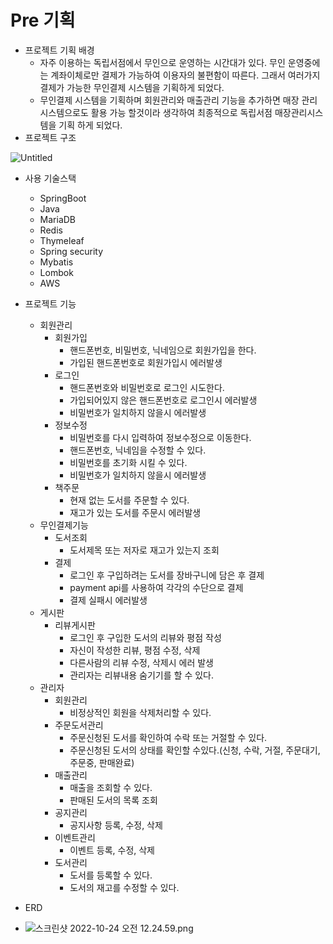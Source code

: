 # Pre 기획

- 프로젝트 기획 배경
    - 자주 이용하는 독립서점에서 무인으로 운영하는 시간대가 있다. 무인 운영중에는 계좌이체로만 결제가 가능하여 이용자의 불편함이 따른다. 그래서 여러가지 결제가 가능한 무인결제 시스템을 기획하게 되었다.
    - 무인결제 시스템을 기획하며 회원관리와 매출관리 기능을 추가하면 매장 관리시스템으로도 활용 가능 할것이라 생각하여 최종적으로 독립서점 매장관리시스템을 기획 하게 되었다.
- 프로젝트 구조

![Untitled](https://s3-us-west-2.amazonaws.com/secure.notion-static.com/bfd457df-036e-4605-a468-b2cb2ddf62d0/Untitled.png)

- 사용 기술스택
    - SpringBoot
    - Java
    - MariaDB
    - Redis
    - Thymeleaf
    - Spring security
    - Mybatis
    - Lombok
    - AWS

- 프로젝트 기능
    - 회원관리
        - 회원가입
            - 핸드폰번호, 비밀번호, 닉네임으로 회원가입을 한다.
            - 가입된 핸드폰번호로 회원가입시 에러발생
        - 로그인
            - 핸드폰번호와 비밀번호로 로그인 시도한다.
            - 가입되어있지 않은 핸드폰번호로 로그인시 에러발생
            - 비밀번호가 일치하지 않을시 에러발생
        - 정보수정
            - 비밀번호를 다시 입력하여 정보수정으로 이동한다.
            - 핸드폰번호, 닉네임을 수정할 수 있다.
            - 비밀번호를 초기화 시킬 수 있다.
            - 비밀번호가 일치하지 않을시 에러발생
        - 책주문
            - 현재 없는 도서를 주문할 수 있다.
            - 재고가 있는 도서를 주문시 에러발생
    - 무인결제기능
        - 도서조회
            - 도서제목 또는 저자로 재고가 있는지 조회
        - 결제
            - 로그인 후 구입하려는 도서를 장바구니에 담은 후 결제
            - payment api를 사용하여 각각의 수단으로 결제
            - 결제 실패시 에러발생
    - 게시판
        - 리뷰게시판
            - 로그인 후 구입한 도서의 리뷰와 평점 작성
            - 자신이 작성한 리뷰, 평점 수정, 삭제
            - 다른사람의 리뷰 수정, 삭제시 에러 발생
            - 관리자는 리뷰내용 숨기기를 할 수 있다.
    - 관리자
        - 회원관리
            - 비정상적인 회원을 삭제처리할 수 있다.
        - 주문도서관리
            - 주문신청된 도서를 확인하여 수락 또는 거절할 수 있다.
            - 주문신청된 도서의 상태를 확인할 수있다.(신청, 수락, 거절, 주문대기, 주문중, 판매완료)
        - 매출관리
            - 매출을 조회할 수 있다.
            - 판매된 도서의 목록 조회
        - 공지관리
            - 공지사항 등록, 수정, 삭제
        - 이벤트관리
            - 이벤트 등록, 수정, 삭제
        - 도서관리
            - 도서를 등록할 수 있다.
            - 도서의 재고를 수정할 수 있다.
- ERD
- ![스크린샷 2022-10-24 오전 12.24.59.png](https://s3-us-west-2.amazonaws.com/secure.notion-static.com/6fa50bf0-b04d-4ff2-b741-aa05faa32b6b/%E1%84%89%E1%85%B3%E1%84%8F%E1%85%B3%E1%84%85%E1%85%B5%E1%86%AB%E1%84%89%E1%85%A3%E1%86%BA_2022-10-24_%E1%84%8B%E1%85%A9%E1%84%8C%E1%85%A5%E1%86%AB_12.24.59.png)
